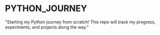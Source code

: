 # PYTHON_JOURNEY
"Starting my Python journey from scratch! This repo will track my progress, experiments, and projects along the way."
